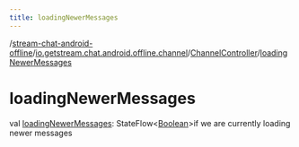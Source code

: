 ```yaml
---
title: loadingNewerMessages
---
```

/[stream-chat-android-offline](../../index.md)/[io.getstream.chat.android.offline.channel](../index.md)/[ChannelController](index.md)/[loadingNewerMessages](loadingNewerMessages.md)  
  
  
  
# loadingNewerMessages  
val [loadingNewerMessages](loadingNewerMessages.md): StateFlow&lt;[Boolean](https://kotlinlang.org/api/latest/jvm/stdlib/kotlin/-boolean/index.html)&gt;if we are currently loading newer messages
